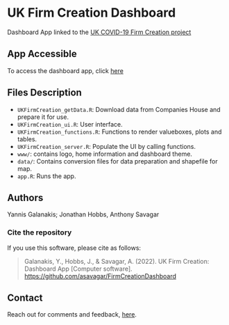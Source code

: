 # UK Firm Creation Dashboard
Dashboard App linked to the [UK COVID-19 Firm Creation project](https://www.ukfirmcreation.com/)

## App Accessible
To access the dashboard app, click [here](https://asavagar.shinyapps.io/UKFirmCreation/)

## Files Description
- `UKFirmCreation_getData.R`: Download data from Companies House and prepare it for use.
- `UKFirmCreation_ui.R`: User interface.
- `UKFirmCreation_functions.R`: Functions to render valueboxes, plots and tables.
- `UKFirmCreation_server.R`: Populate the UI by calling functions.
- `www/`: contains logo, home information and dashboard theme.
- `data/`: Contains conversion files for data preparation and shapefile for map.
- `app.R`: Runs the app.

## Authors
Yannis Galanakis; Jonathan Hobbs, Anthony Savagar

### Cite the repository
If you use this software, please cite as follows:
> Galanakis, Y., Hobbs, J., & Savagar, A. (2022). UK Firm Creation: Dashboard App [Computer software]. https://github.com/asavagar/FirmCreationDashboard

## Contact 
Reach out for comments and feedback, [here](https://www.ukfirmcreation.com/contact/).

